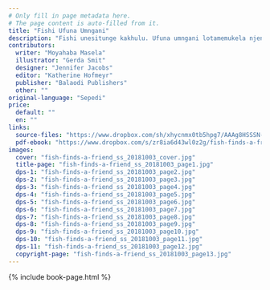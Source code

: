 ```yaml
---
# Only fill in page metadata here.
# The page content is auto-filled from it.
title: "Fishi Ufuna Umngani"
description: "Fishi unesitunge kakhulu. Ufuna umngani lotamemukela njengobe anjalo. Ingabe utawumtfola na?"
contributors:
  writer: "Moyahaba Masela"
  illustrator: "Gerda Smit"
  designer: "Jennifer Jacobs"
  editor: "Katherine Hofmeyr"
  publisher: "Balaodi Publishers"
  other: ""
original-language: "Sepedi"
price:
  default: ""
  en: ""
links:
  source-files: "https://www.dropbox.com/sh/xhycnmx0tb5hpg7/AAAg8HSSSN-DFPrsTnhLeDtVa?dl=0"
  pdf-ebook: "https://www.dropbox.com/s/zr8ia6d43wl0z2g/fish-finds-a-friend_ss_20181003.pdf?dl=0"
images:
  cover: "fish-finds-a-friend_ss_20181003_cover.jpg"
  title-page: "fish-finds-a-friend_ss_20181003_page1.jpg"
  dps-1: "fish-finds-a-friend_ss_20181003_page2.jpg"
  dps-2: "fish-finds-a-friend_ss_20181003_page3.jpg"
  dps-3: "fish-finds-a-friend_ss_20181003_page4.jpg"
  dps-4: "fish-finds-a-friend_ss_20181003_page5.jpg"
  dps-5: "fish-finds-a-friend_ss_20181003_page6.jpg"
  dps-6: "fish-finds-a-friend_ss_20181003_page7.jpg"
  dps-7: "fish-finds-a-friend_ss_20181003_page8.jpg"
  dps-8: "fish-finds-a-friend_ss_20181003_page9.jpg"
  dps-9: "fish-finds-a-friend_ss_20181003_page10.jpg"
  dps-10: "fish-finds-a-friend_ss_20181003_page11.jpg"
  dps-11: "fish-finds-a-friend_ss_20181003_page12.jpg"
  copyright-page: "fish-finds-a-friend_ss_20181003_page13.jpg"
---
```


{% include book-page.html %}


